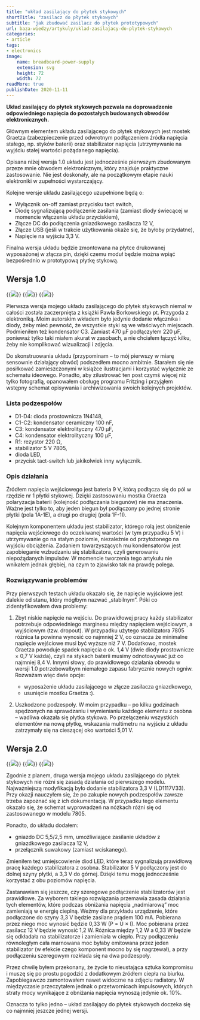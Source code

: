 ```yaml
---
title: "układ zasilający do płytek stykowych"
shortTitle: "zasilacz do płytek stykowych"
subtitle: "jak zbudować zasilacz do płytek prototypowych"
url: baza-wiedzy/artykuly/uklad-zasilajacy-do-plytek-stykowych
categories:
- article
tags:
- electronics
image:
    name: breadboard-power-supply
    extension: svg
    height: 72
    width: 72
readMore: true
publishDate: 2020-11-11
---
```

**Układ zasilający do płytek stykowych pozwala na doprowadzenie odpowiedniego napięcia do pozostałych budowanych obwodów elektronicznych.**
<!--more-->
Głównym elementem układu zasilającego do płytek stykowych jest mostek Graetza (zabezpieczenie przed odwrotnym podłączeniem źródła napięcia stałego, np. styków baterii) oraz stabilizator napięcia (utrzymywanie na wyjściu stałej wartości pożądanego napięcia).

Opisana niżej wersja 1.0 układu jest jednocześnie pierwszym zbudowanym przeze mnie obwodem elektronicznym, który znajduje praktyczne zastosowanie. Nie jest doskonały, ale na początkowym etapie nauki elektroniki w zupełności wystarczający.

Kolejne wersje układu zasilającego uzupełnione będą o:
* Wyłącznik on-off zamiast przycisku tact switch,
* Diodę sygnalizującą podłączenie zasilania (zamiast diody świecącej w momencie włączenia układu przyciskiem),
* Złącze DC do podłączenia gniazdkowego zasilacza 12 V,
* Złącze USB (jeśli w trakcie użytkowania okaże się, że byłoby przydatne),
* Napięcie na wyjściu 3,3 V.

Finalna wersja układu będzie zmontowana na płytce drukowanej wyposażonej w złącza pin, dzięki czemu moduł będzie można wpiąć bezpośrednio w prototypową płytkę stykową.

## Wersja 1.0

{{<image src="breadboard-power-supply-v10-20201114-bb.webp" caption="Wizualizacja układu zasilającego do płytek stykowych v. 1.0">}}
{{<image src="breadboard-power-supply-v10-20201114-scheme.webp" caption="Schemat układu zasilającego do płytek stykowych v. 1.0">}}
{{<image src="breadboard-power-supply-v10-20201114-photo.webp" caption="Fotografia układu zasilającego do płytek stykowych v. 1.0">}}

Pierwsza wersja mojego układu zasilającego do płytek stykowych niemal w całości została zaczerpnięta z książki Pawła Borkowskiego pt. Przygoda z elektroniką. Moim autorskim wkładem było jedynie dodanie włącznika i diody, żeby mieć pewność, że wszystkie styki są we właściwych miejscach. Podmieniłem też kondensator C3. Zamiast 470 μF podłączyłem 220 μF, ponieważ tylko taki miałem akurat w zasobach, a nie chciałem łączyć kilku, żeby nie komplikować wizualizacji i zdjęcia.

Do skonstruowania układu (przypominam – to mój pierwszy w miarę sensownie działający obwód) podszedłem mocno ambitnie. Starałem się nie posiłkować zamieszczonymi w książce ilustracjami i korzystać wyłącznie ze schematu ideowego. Ponadto, aby zilustrować ten post czymś więcej niż tylko fotografią, opanowałem obsługę programu Fritzing i przyjąłem wstępny schemat opisywania i archiwizowania swoich kolejnych projektów.

### Lista podzespołów

* D1-D4: dioda prostownicza 1N4148,
* C1-C2: kondensator ceramiczny 100 nF,
* C3: kondensator elektrolityczny 470 μF,
* C4: kondensator elektrolityczny 100 μF,
* R1: rezystor 220 Ω,
* stabilizator 5 V 7805,
* dioda LED,
* przycisk tact-switch lub jakikolwiek inny wyłącznik.

### Opis działania

Źródłem napięcia wejściowego jest bateria 9 V, którą podłącza się do pól w rzędzie nr 1 płytki stykowej. Dzięki zastosowaniu mostka Graetza polaryzacja baterii (kolejność podłączania biegunów) nie ma znaczenia. Ważne jest tylko to, aby jeden biegun był podłączony po jednej stronie płytki (pola 1A-1E), a drugi po drugiej (pola 1F-1I).

Kolejnym komponentem układu jest stabilizator, którego rolą jest obniżenie napięcia wejściowego do oczekiwanej wartości (w tym przypadku 5 V) i utrzymywanie go na stałym poziomie, niezależnie od przyłożonego na wyjściu obciążenia. Zadaniem towarzyszących mu kondensatorów jest zapobieganie wzbudzaniu się stabilizatora, czyli generowaniu niepożądanych impulsów. W momencie tworzenia tego artykułu nie wnikałem jednak głębiej, na czym to zjawisko tak na prawdę polega.

### Rozwiązywanie problemów

Przy pierwszych testach układu okazało się, że napięcie wyjściowe jest dalekie od stanu, który mógłbym nazwać „stabilnym”. Póki co zidentyfikowałem dwa problemy:

1. Zbyt niskie napięcie na wejściu. Do prawidłowej pracy każdy stabilizator potrzebuje odpowiedniego marginesu między napięciem wejściowym, a wyjściowym (tzw. dropout). W przypadku użytego stabilizatora 7805 różnica ta powinna wynosić co najmniej 2 V, co oznacza że minimalne napięcie wejściowe musi być wyższe niż 7 V. Dodatkowo, mostek Graetza powoduje spadek napięcia o ok. 1,4 V (dwie diody prostownicze × 0,7 V każda), czyli na stykach baterii musimy odnotowywać już co najmniej 8,4 V. Innymi słowy, do prawidłowego działania obwodu w wersji 1.0 potrzebowałbym niemałego zapasu fabrycznie nowych ogniw. Rozważam więc dwie opcje:
   * wyposażenie układu zasilającego w złącze zasilacza gniazdkowego,
   * usunięcie mostku Graetza :).

2. Uszkodzone podzespoły. W moim przypadku – po kilku godzinach spędzonych na sprawdzaniu i wymienianiu każdego elementu z osobna – wadliwa okazała się płytka stykowa. Po przełączeniu wszystkich elementów na nową płytkę, wskazania multimetru na wyjściu z układu zatrzymały się na cieszącej oko wartości 5,01 V.

## Wersja 2.0

{{<image src="breadboard-power-supply-v20-20201211-bb.webp" caption="Wizualizacja układu zasilającego do płytek stykowych v. 2.0">}}
{{<image src="breadboard-power-supply-v20-20201211-scheme.webp" caption="Schemat układu zasilającego do płytek stykowych v. 2.0">}}
{{<image src="breadboard-power-supply-v20-20201211-photo.webp" caption="Fotografia układu zasilającego do płytek stykowych v. 2.0">}}

Zgodnie z planem, druga wersja mojego układu zasilającego do płytek stykowych nie różni się zasadą działania od pierwszego modelu. Najważniejszą modyfikacją było dodanie stabilizatora 3,3 V (LD1117V33). Przy okazji nauczyłem się, że po zakupie nowych podzespołów zawsze trzeba zapoznać się z ich dokumentacją. W przypadku tego elementu okazało się, że schemat wyprowadzeń na nóżkach różni się od zastosowanego w modelu 7805.

Ponadto, do układu dodałem:
* gniazdo DC 5,5/2,5 mm, umożliwiające zasilanie układów z gniazdkowego zasilacza 12 V,
* przełącznik suwakowy (zamiast wciskanego).

Zmieniłem też umiejscowienie diod LED, które teraz sygnalizują prawidłową pracę każdego stabilizatora z osobna. Stabilizator 5 V podłączony jest do dolnej szyny płytki, a 3,3 V do górnej. Dzięki temu mogę jednocześnie korzystać z obu poziomów napięcia.

Zastanawiam się jeszcze, czy szeregowe podłączenie stabilizatorów jest prawidłowe. Za wyborem takiego rozwiązania przemawia zasada działania tych elementów, które podczas obniżania napięcia „nadmiarową” moc zamieniają w energię cieplną. Weźmy dla przykładu urządzenie, które podłączone do szyny 3,3 V będzie zasilane prądem 100 mA. Pobierana przez niego moc wynosić będzie 0,33 W (P = U × I). Moc pobierana przez zasilacz 12 V będzie wynosić 1,2 W. Różnica między 1,2 W a 0,33 W będzie się odkładała na stabilizatorze i zamieniała w ciepło. Przy podłączeniu równoległym cała marnowana moc byłaby emitowana przez jeden stabilizator (w efekcie czego komponent mocno by się nagrzewał), a przy podłączeniu szeregowym rozkłada się na dwa podzespoły.

Przez chwilę byłem przekonany, że życie to nieustająca sztuka kompromisu i muszę się po prostu pogodzić z dodatkowym źródłem ciepła na biurku. Zapobiegawczo zamontowałem nawet widoczne na zdjęciu radiatory. W międzyczasie przeczytałem jednak o przetwornicach impulsowych, których straty mocy wynikające z obniżania napięcia wynoszą jedynie ok. 10%. 

Oznacza to tylko jedno – układ zasilający do płytek stykowych doczeka się co najmniej jeszcze jednej wersji.